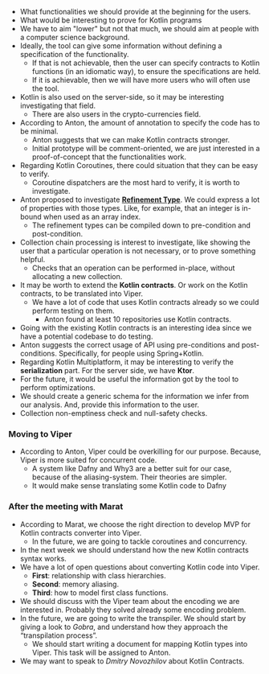 - What functionalities we should provide at the beginning for the users.
- What would be interesting to prove for Kotlin programs
- We have to aim "lower" but not that much, we should aim at people with a computer science background.
- Ideally, the tool can give some information without defining a specification of the functionality.
  - If that is not achievable, then the user can specify contracts to Kotlin functions (in an idiomatic way), to ensure the specifications are held.
  - If it is achievable, then we will have more users who will often use the tool.
- Kotlin is also used on the server\-side, so it may be interesting investigating that field.
  - There are also users in the crypto\-currencies field.
- According to Anton, the amount of annotation to specify the code has to be minimal.
  - Anton suggests that we can make Kotlin contracts stronger.
  - Initial prototype will be comment\-oriented, we are just interested in a proof\-of\-concept that the functionalities work.
- Regarding Kotlin Coroutines, there could situation that they can be easy to verify.
  - Coroutine dispatchers are the most hard to verify, it is worth to investigate.
- Anton proposed to investigate **[Refinement Type](<https://en.wikipedia.org/wiki/Refinement_type>)**. We could express a lot of properties with those types. Like, for example, that an integer is in\-bound when used as an array index.
  - The refinement types can be compiled down to pre\-condition and post\-condition.
- Collection chain processing is interest to investigate, like showing the user that a particular operation is not necessary, or to prove something helpful.
  - Checks that an operation can be performed in\-place, without allocating a new collection.
- It may be worth to extend the **Kotlin contracts**. Or work on the Kotlin contracts, to be translated into Viper.
  - We have a lot of code that uses Kotlin contracts already so we could perform testing on them.
    - Anton found at least 10 repositories use Kotlin contracts.
- Going with the existing Kotlin contracts is an interesting idea since we have a potential codebase to do testing.
- Anton suggests the correct usage of API using pre\-conditions and post\-conditions. Specifically, for people using Spring\+Kotlin.
- Regarding Kotlin Multiplatform, it may be interesting to verify the **serialization** part. For the server side, we have **Ktor**.
- For the future, it would be useful the information got by the tool to perform optimizations. 
- We should create a generic schema for the information we infer from our analysis. And, provide this information to the user.
- Collection non\-emptiness check and null\-safety checks.

### **Moving to Viper**
- According to Anton, Viper could be overkilling for our purpose. Because, Viper is more suited for concurrent code.
  - A system like Dafny and Why3 are a better suit for our case, because of the aliasing\-system.  Their theories are simpler.
  - It would make sense translating some Kotlin code to Dafny

### **After the meeting with Marat**
- According to Marat, we choose the right direction to develop MVP for Kotlin contracts converter into Viper.
  - In the future, we are going to tackle coroutines and concurrency.
- In the next week we should understand how the new Kotlin contracts syntax works.
- We have a lot of open questions about converting Kotlin code into Viper.
  - **First**: relationship with class hierarchies.
  - **Second**: memory aliasing.
  - **Third**: how to model first class functions.
- We should discuss with the Viper team about the encoding we are interested in. Probably they solved already some encoding problem.
- In the future, we are going to write the transpiler. We should start by giving a look to *Gobra*, and understand how they approach the “transpilation process”.
  - We should start writing a document for mapping Kotlin types into Viper. This task will be assigned to Anton.
- We may want to speak to *Dmitry Novozhilov* about Kotlin Contracts.















